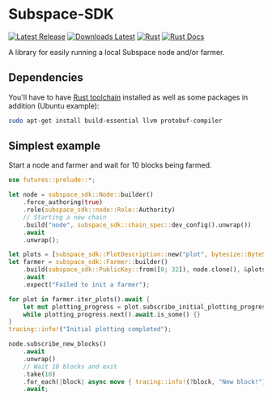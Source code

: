 # Subspace-SDK

[![Latest Release](https://img.shields.io/github/v/release/subspace/subspace-sdk?display_name=tag&style=flat-square)](https://github.com/subspace/subspace-sdk/releases)
[![Downloads Latest](https://img.shields.io/github/downloads/subspace/subspace-sdk/latest/total?style=flat-square)](https://github.com/subspace/subspace-sdk/releases/latest)
[![Rust](https://img.shields.io/github/workflow/status/subspace/subspace-sdk/Rust%20checks%20and%20tests)](https://github.com/subspace/subspace-sdk/actions/workflows/push.yaml)
[![Rust Docs](https://img.shields.io/github/workflow/status/subspace/subspace-sdk/rustdoc?label=docs.rs)](https://subspace.github.io/subspace-sdk)

<!--- TODO: Add docs-rs label (should we generate and host our own one?) --->

A library for easily running a local Subspace node and/or farmer.

## Dependencies

You'll have to have [Rust toolchain](https://rustup.rs/) installed as well as some packages in addition (Ubuntu example):
```bash
sudo apt-get install build-essential llvm protobuf-compiler
```

## Simplest example

Start a node and farmer and wait for 10 blocks being farmed.

```rust
use futures::prelude::*;

let node = subspace_sdk::Node::builder()
    .force_authoring(true)
    .role(subspace_sdk::node::Role::Authority)
    // Starting a new chain
    .build("node", subspace_sdk::chain_spec::dev_config().unwrap())
    .await
    .unwrap();

let plots = [subspace_sdk::PlotDescription::new("plot", bytesize::ByteSize::mb(100))];
let farmer = subspace_sdk::Farmer::builder()
    .build(subspace_sdk::PublicKey::from([0; 32]), node.clone(), &plots)
    .await
    .expect("Failed to init a farmer");

for plot in farmer.iter_plots().await {
    let mut plotting_progress = plot.subscribe_initial_plotting_progress().await;
    while plotting_progress.next().await.is_some() {}
}
tracing::info!("Initial plotting completed");

node.subscribe_new_blocks()
    .await
    .unwrap()
    // Wait 10 blocks and exit
    .take(10)
    .for_each(|block| async move { tracing::info!(?block, "New block!") })
    .await;
```

